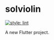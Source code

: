 # solviolin

[![style: lint](https://img.shields.io/badge/style-lint-4BC0F5.svg)](https://pub.dev/packages/lint)

A new Flutter project.
